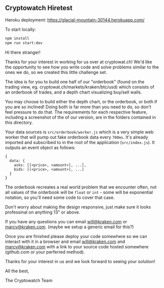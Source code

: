 ## Cryptowatch Hiretest

Heroku deployment: https://glacial-mountain-30144.herokuapp.com/


To start locally:

```sh
npm install
npm run start:dev
```


Hi there stranger!

Thanks for your interest in working for us over at cryptowat.ch! We'd like the opportunity to see how you write code and solve problems similar to the ones we do, so we created this little challenge set.

The idea is for you to build one half of our "orderbook" (found on the trading view, eg. cryptowat.ch/markets/kraken/btc/usd) which consists of an orderbook of trades, and a depth chart visualizing buy/sell walls.

You may choose to build either the depth chart, or the orderbook, or both if you are so inclined! Doing both is far more than you need to do, so don't feel pressure to do that. The requirements for each respective feature, including a screenshot of the of our version, are in the folders contained in this directory.

Your data sources is `src/orderbook/worker.js` which is a very simple web worker that will pump out fake orderbook data every `700ms`. It's already imported and subscribed to in the root of the application (`src/index.js`). It outputs an event object as follows:

```
{
  data: {
    asks: [[<price>, <amount>], ...],
    bids: [[<price>, <amount>], ...]
  }
}
```

The orderbook recreates a real world problem that we encounter often, not all values of the orderbook will be `float` or `int` - some will be exponential notation, so you'll need some code to cover that case.

Don't worry about making the design responsive, just make sure it looks professinal on anything 13" or above.

If you have any questions you can email will@kraken.com or marcv@kraken.com. (maybe we setup a generic email for this?)

Once you are finished please deploy your code somewhere so we can interact with it in a browser and email will@kraken.com and marcv@kraken.com with a link to your source code hosted somewhere (github.com or your perferred method).

Thanks for your interest in us and we look forward to seeing your solution!

All the best,

The Cryptowatch Team